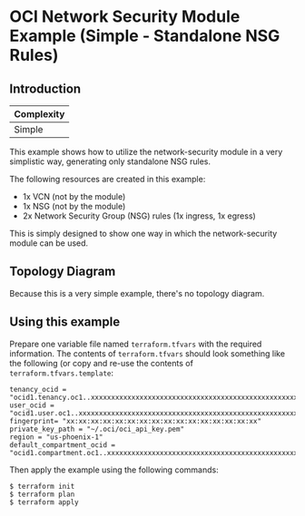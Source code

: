 # OCI Network Security Module Example (Simple - Standalone NSG Rules)

## Introduction

| Complexity |
|---|
| Simple |

This example shows how to utilize the network-security module in a very simplistic way, generating only standalone NSG rules.

The following resources are created in this example:

* 1x VCN (not by the module)
* 1x NSG (not by the module)
* 2x Network Security Group (NSG) rules (1x ingress, 1x egress)

This is simply designed to show one way in which the network-security module can be used.

## Topology Diagram
Because this is a very simple example, there's no topology diagram.

## Using this example
Prepare one variable file named `terraform.tfvars` with the required information. The contents of `terraform.tfvars` should look something like the following (or copy and re-use the contents of `terraform.tfvars.template`:

```
tenancy_ocid = "ocid1.tenancy.oc1..xxxxxxxxxxxxxxxxxxxxxxxxxxxxxxxxxxxxxxxxxxxxxxxxxxxxxxxxxxxx"
user_ocid = "ocid1.user.oc1..xxxxxxxxxxxxxxxxxxxxxxxxxxxxxxxxxxxxxxxxxxxxxxxxxxxxxxxxxxxx"
fingerprint= "xx:xx:xx:xx:xx:xx:xx:xx:xx:xx:xx:xx:xx:xx:xx:xx"
private_key_path = "~/.oci/oci_api_key.pem"
region = "us-phoenix-1"
default_compartment_ocid = "ocid1.compartment.oc1..xxxxxxxxxxxxxxxxxxxxxxxxxxxxxxxxxxxxxxxxxxxxxxxxxxxxxxxxxxxx"
```

Then apply the example using the following commands:

```
$ terraform init
$ terraform plan
$ terraform apply
```
